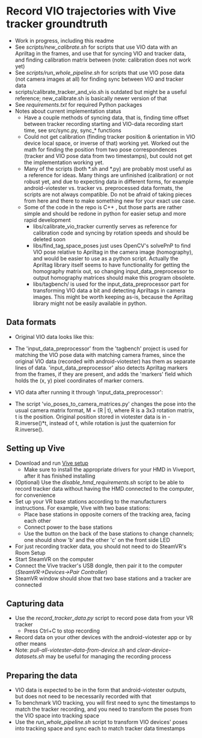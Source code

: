 # Record VIO trajectories with Vive tracker groundtruth

- Work in progress, including this readme
- See <i>scripts/new_calibrate.sh</i> for scripts that use VIO data with an Apriltag in the frames, and use that for syncing VIO and tracker data, and finding calibration matrix between (note: calibration does not work yet)
- See <i>scripts/run_whole_pipeline.sh</i> for scripts that use VIO pose data (not camera images at all) for finding sync between VIO and tracker data
- scripts/calibrate_tracker_and_vio.sh is outdated but might be a useful reference; new_calibrate.sh is basically newer version of that
- See <i>requirements.txt</i> for required Python packages
- Notes about current implementation status
  - Have a couple methods of syncing data, that is, finding time offset between tracker recording starting and VIO-data recording start time, see src/sync.py, sync_* functions
  - Could not get calibration (finding tracker position & orientation in VIO device local space, or inverse of that) working yet. Worked out the math for finding the position from two pose correspondences (tracker and VIO pose data from two timestamps), but could not get the implementation working yet.
  - Many of the scripts (both *.sh and *.py) are probably most useful as a reference for ideas. Many things are unfinished (calibration) or not robust yet, and due to expecting data in different forms, for example android-viotester vs. tracker vs. preprocessed data formats, the scripts are not always compatible. Do not be afraid of taking pieces from here and there to make something new for your exact use case.
  - Some of the code in the repo is C++ , but those parts are rather simple and should be redone in python for easier setup and more rapid development
    - libs/calibrate_vio_tracker currently serves as reference for calibration code and syncing by rotation speeds and should be deleted soon
    - libs/find_tag_space_poses just uses OpenCV's solvePnP to find VIO pose relative to Apriltag in the camera image (homography), and would be easier to use as a python script. Actually the Apriltag library itself seems to have functionality for getting the homography matrix out, so changing input_data_preprocessor to output homography matrices should make this program obsolete.
    - libs/tagbench/ is used for the input_data_preprocessor part for transforming VIO data a bit and detecting Apriltags in camera images. This might be worth keeping as-is, because the Apriltag library might not be easily available in python.

## Data formats

- Original VIO data looks like this:

- The 'input_data_preprocessor' from the 'tagbench' project is used for matching the VIO pose data with matching camera frames, since the original VIO data (recorded with android-viotester) has them as separate lines of data. 'input_data_preprocessor' also detects Apriltag markers from the frames, if they are present, and adds the 'markers' field which holds the (x, y) pixel coordinates of marker corners.

- VIO data after running it through 'input_data_preprocessor':

- The script 'vio_poses_to_camera_matrices.py' changes the pose into the usual camera matrix format, M = (R | t), where R is a 3x3 rotation matrix, t is the position. Original position stored in viotester data is in -R.inverse()*t, instead of t, while rotation is just the quaternion for R.inverse().


## Setting up Vive
- Download and run [Vive setup](https://www.vive.com/us/setup/)
    - Make sure to install the appropriate drivers for your HMD in Viveport, after it has finished installing
- (Optional) Use the <i>disable_hmd_requirements.sh</i> script to be able to record tracker data without having the HMD connected to the computer, for convenience
- Set up your VR base stations according to the manufacturers instructions. For example, Vive with two base stations:
    - Place base stations in opposite corners of the tracking area, facing each other
    - Connect power to the base stations
    - Use the button on the back of the base stations to change channels; one should show 'b' and the other 'c' on the front side LED
- For just recording tracker data, you should not need to do SteamVR's Room Setup
- Start SteamVR on the computer
- Connect the Vive tracker's USB dongle, then pair it to the computer (<i>SteamVR->Devices->Pair Controller</i>)
- SteamVR window should show that two base stations and a tracker are connected

## Capturing data
- Use the <i>record_tracker_data.py</i> script to record pose data from your VR tracker
    - Press Ctrl+C to stop recording
- Record data on your other devices with the android-viotester app or by other means
- Note: <i>pull-all-viotester-data-from-device.sh</i> and <i>clear-device-datasets.sh</i> may be useful for managing the recording process

## Preparing the data
- VIO data is expected to be in the form that android-viotester outputs, but does not need to be necessarily recorded with that
- To benchmark VIO tracking, you will first need to sync the timestamps to match the tracker recording, and you need to transform the poses from the VIO space into tracking space
- Use the <i>run_whole_pipeline.sh</i> script to transform VIO devices' poses into tracking space and sync each to match tracker data timestamps
